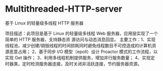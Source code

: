 # Multithreaded-HTTP-server
基于 Linux 的轻量级多线程 HTTP 服务器

项目描述：此项目是基于 Linux 的轻量级多线程 Web 服务器，应用层实现了一个简单的 HTTP 服务器，支持静态资
         源访问与动态消息回显。
主要工作：1、实现线程池，减少创建/销毁线程的时间损耗同时避免线程数目不可控造成的计算机资源恶意占用；
         2、基于同步 I/O 模型（epoll）设计 Proactor 模式的工作流程，以实现 Get 操作；
         3、利用多线程机制提供服务，增加并行服务数量；
         4、实现定时器类，定时检测服务器连接，及时关闭非活跃连接，节约服务器资源。
